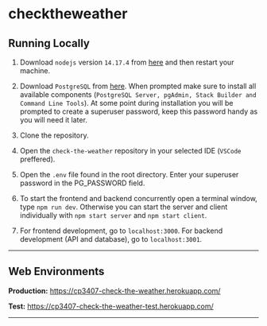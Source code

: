 # checktheweather

## Running Locally

1. Download `nodejs` version `14.17.4` from [here](https://nodejs.org/en/download/) and then restart your machine.

2. Download `PostgreSQL` from [here](https://www.postgresql.org/download/). When prompted make sure to install all available components (`PostgreSQL Server, pgAdmin, Stack Builder and Command Line Tools`). At some point during installation you will be prompted to create a superuser password, keep this password handy as you will need it later.

3. Clone the repository.

4. Open the `check-the-weather` repository in your selected IDE (`VSCode` preffered).

5. Open the `.env` file found in the root directory. Enter your superuser password in the PG_PASSWORD field.

6. To start the frontend and backend concurrently open a terminal window, type `npm run dev`. Otherwise you can start the server and client individually with `npm start server` and `npm start client`.

7. For frontend development, go to `localhost:3000`. For backend development (API and database), go to `localhost:3001`.

---

## Web Environments

**Production:** https://cp3407-check-the-weather.herokuapp.com/ 

**Test:** https://cp3407-check-the-weather-test.herokuapp.com/

---